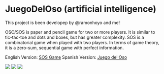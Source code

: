 # JuegoDelOso (artificial intelligence)

This project is been developep by @ramonhoyo and me!

OSO/SOS is paper and pencil game for two or more players. It is similar to tic-tac-toe and dots and boxes, but has greater complexity.
SOS is a combinatorial game when played with two players. In terms of game theory, it is a zero-sum, sequential game with perfect information.


English Version: [SOS Game](https://en.wikipedia.org/wiki/SOS_(game))
Spanish Version: [Juego del Oso](https://es.wikipedia.org/wiki/Oso_(juego))

![](https://github.com/skaptox/JuegoDelOso/blob/master/1.png)
![](https://github.com/skaptox/JuegoDelOso/blob/master/2.png)
![](https://github.com/skaptox/JuegoDelOso/blob/master/3.png)





